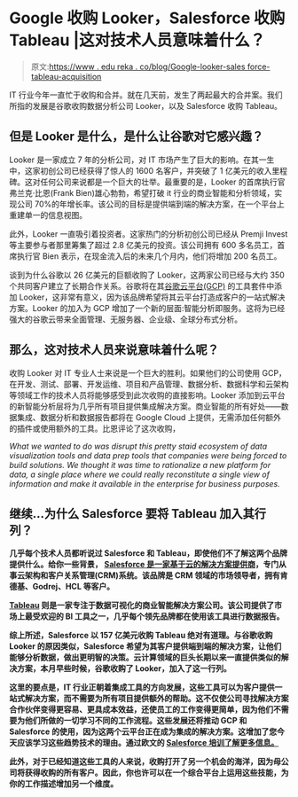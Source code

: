 # Google 收购 Looker，Salesforce 收购 Tableau |这对技术人员意味着什么？

> 原文:[https://www . edu reka . co/blog/Google-looker-sales force-tableau-acquisition](https://www.edureka.co/blog/google-looker-salesforce-tableau-acquisition)

IT 行业今年一直忙于收购和合并。就在几天前，发生了两起最大的合并案。我们所指的发展是谷歌收购数据分析公司 Looker，以及 Salesforce 收购 Tableau。

## 但是 Looker 是什么，是什么让谷歌对它感兴趣？

Looker 是一家成立 7 年的分析公司，对 IT 市场产生了巨大的影响。在其一生中，这家初创公司已经获得了惊人的 1600 名客户，并突破了 1 亿美元的收入里程碑。这对任何公司来说都是一个巨大的壮举。最重要的是，Looker 的首席执行官弗兰克·比恩(Frank Bien)雄心勃勃，希望打破 it 行业的商业智能和分析领域，实现公司 70%的年增长率。该公司的目标是提供端到端的解决方案，在一个平台上重建单一的信息视图。

此外，Looker 一直吸引着投资者。这家热门的分析初创公司已经从 Premji Invest 等主要参与者那里筹集了超过 2.8 亿美元的投资。该公司拥有 600 多名员工，首席执行官 Bien 表示，在现金流入后的未来几个月内，他们将增加 200 名员工。

谈到为什么谷歌以 26 亿美元的巨额收购了 Looker，这两家公司已经与大约 350 个共同客户建立了长期合作关系。谷歌将在其[谷歌云平台(GCP)](https://www.edureka.co/blog/what-is-google-cloud-platform/) 的工具套件中添加 Looker，这非常有意义，因为该品牌希望将其云平台打造成客户的一站式解决方案。Looker 的加入为 GCP 增加了一个新的层面:智能分析即服务。这将为已经强大的谷歌云带来全面管理、无服务器、企业级、全球分布式分析。

## 那么，这对技术人员来说意味着什么呢？

收购 Looker 对 IT 专业人士来说是一个巨大的胜利。如果他们的公司使用 GCP，在开发、测试、部署、开发运维、项目和产品管理、数据分析、数据科学和云架构等领域工作的技术人员将能够感受到此次收购的直接影响。Looker 添加到云平台的新智能分析层将为几乎所有项目提供集成解决方案。商业智能的所有好处——数据集成、数据分析和数据报告都将在 Google Cloud 上提供，无需添加任何额外的插件或使用额外的工具。比恩评论了这次收购，

*What we wanted to do was disrupt this pretty staid ecosystem of data visualization tools and data prep tools that companies were being forced to build solutions. We thought it was time to rationalize a new platform for data, a single place where we could really reconstitute a single view of information and make it available in the enterprise for business purposes.*

## ****继续…为什么 Salesforce 要将 Tableau 加入其行列？****

**几乎每个技术人员都听说过 Salesforce 和 Tableau，即使他们不了解这两个品牌提供什么。给你一些背景， [Salesforce 是一家基于云的解决方案提供商](https://www.edureka.co/blog/what-is-salesforce/)，专门从事云架构和客户关系管理(CRM)系统。该品牌是 CRM 领域的市场领导者，拥有肯德基、Godrej、HCL 等客户。**

**[Tableau](https://www.edureka.co/blog/what-is-tableau/) 则是一家专注于数据可视化的商业智能解决方案公司。该公司提供了市场上最受欢迎的 BI 工具之一，几乎每个领先品牌都在使用该工具进行数据报告。**

**综上所述，Salesforce 以 157 亿美元收购 Tableau 绝对有道理。与谷歌收购 Looker 的原因类似，Salesforce 希望为其客户提供端到端的解决方案，让他们能够分析数据，做出更明智的决策。云计算领域的巨头长期以来一直提供类似的解决方案，本月早些时候，谷歌收购了 Looker，加入了这一行列。**

**这里的要点是，IT 行业正朝着集成工具的方向发展，这些工具可以为客户提供一站式解决方案，而不需要为所有项目提供额外的帮助。这不仅使公司寻找解决方案合作伙伴变得更容易、更具成本效益，还使员工的工作变得更简单，因为他们不需要为他们所做的一切学习不同的工作流程。这些发展还将推动 GCP 和 Salesforce 的使用，因为这两个云平台正在成为集成的解决方案。这增加了您今天应该学习这些趋势技术的理由。通过欧文的 [Salesforce 培训了解更多信息。](https://www.edureka.co/salesforce-administrator-and-developer-training-irving)**

**此外，对于已经知道这些工具的人来说，收购打开了另一个机会的海洋，因为母公司将获得收购的所有客户。因此，你也许可以在一个综合平台上运用这些技能，为你的工作描述增加另一个维度。**